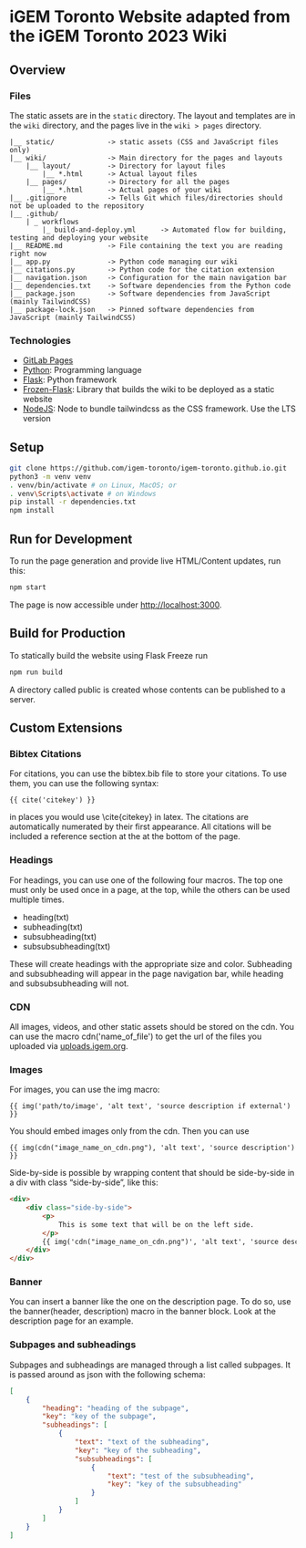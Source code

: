 # iGEM Toronto Website adapted from the iGEM Toronto 2023 Wiki

## Overview
### Files

The static assets are in the `static` directory. The layout and templates are
in the `wiki` directory, and the pages live in the `wiki > pages` directory.

    |__ static/             -> static assets (CSS and JavaScript files only)
    |__ wiki/               -> Main directory for the pages and layouts
        |__ layout/         -> Directory for layout files
            |__ *.html      -> Actual layout files
        |__ pages/          -> Directory for all the pages
            |__ *.html      -> Actual pages of your wiki
    |__ .gitignore          -> Tells Git which files/directories should not be uploaded to the repository
    |__ .github/
        | _ workflows
            |_ build-and-deploy.yml      -> Automated flow for building, testing and deploying your website
    |__ README.md           -> File containing the text you are reading right now
    |__ app.py              -> Python code managing our wiki
    |__ citations.py        -> Python code for the citation extension
    |__ navigation.json     -> Configuration for the main navigation bar
    |__ dependencies.txt    -> Software dependencies from the Python code
    |__ package.json        -> Software dependencies from JavaScript (mainly TailwindCSS)
    |__ package-lock.json   -> Pinned software dependencies from JavaScript (mainly TailwindCSS)

### Technologies

  * [GitLab Pages](https://docs.gitlab.com/ee/user/project/pages/)
  * [Python](https://www.python.org): Programming language
  * [Flask](https://palletsprojects.com/p/flask/): Python framework
  * [Frozen-Flask](https://pythonhosted.org/Frozen-Flask): Library that builds the wiki to be deployed as a static website
  * [NodeJS](https://nodejs.org/en): Node to bundle tailwindcss as the CSS framework. Use the LTS version

## Setup
```bash
git clone https://github.com/igem-toronto/igem-toronto.github.io.git
python3 -m venv venv
. venv/bin/activate # on Linux, MacOS; or
. venv\Scripts\activate # on Windows
pip install -r dependencies.txt
npm install
```

## Run for Development
To run the page generation and provide live HTML/Content updates, run this:
```bash
npm start
```
The page is now accessible under [http://localhost:3000](http://localhost:3000).

## Build for Production
To statically build the website using Flask Freeze run
```bash
npm run build
```

A directory called public is created whose contents can be published to a server.

## Custom Extensions
### Bibtex Citations
For citations, you can use the bibtex.bib file to store your citations. To use them, you can use the following syntax:
```
{{ cite('citekey') }}
```
in places you would use \cite{citekey} in latex. The citations are automatically numerated
by their first appearance. All citations will be included a reference section at the at the
bottom of the page.

### Headings
For headings, you can use one of the following four macros. The top one
must only be used once in a page, at the top, while the others can be used
multiple times.

* heading(txt)
* subheading(txt)
* subsubheading(txt)
* subsubsubheading(txt)

These will create headings with the appropriate size and color. Subheading and subsubheading
will appear in the page navigation bar, while heading and subsubsubheading will not.


### CDN
All images, videos, and other static assets should be stored on the cdn. You can use the
macro cdn('name_of_file') to get the url of the files you uploaded via [uploads.igem.org](https://uploads.igem.org).

### Images
For images, you can use the img macro:

```
{{ img('path/to/image', 'alt text', 'source description if external') }}
```

You should embed images only from the cdn. Then you can use

```
{{ img(cdn("image_name_on_cdn.png"), 'alt text', 'source description') }}
```

Side-by-side is possible by wrapping content that should be side-by-side in
a div with class “side-by-side”, like this:

```html
<div>
    <div class="side-by-side">
        <p>
            This is some text that will be on the left side.
        </p>
        {{ img('cdn("image_name_on_cdn.png")', 'alt text', 'source description') }}
    </div>
</div>
```

### Banner
You can insert a banner like the one on the description page. To do so, use the
banner(header, description) macro in the banner block. Look at the description page
for an example.


### Subpages and subheadings
Subpages and subheadings are managed through a list called subpages. It is passed
around as json with the following schema:

```json
[
    {
        "heading": "heading of the subpage",
        "key": "key of the subpage",
        "subheadings": [
            {
                "text": "text of the subheading",
                "key": "key of the subheading",
                "subsubheadings": [
                    {
                        "text": "test of the subsubheading",
                        "key": "key of the subsubheading"
                    }
                ]
            }
        ]
    }
]
```
